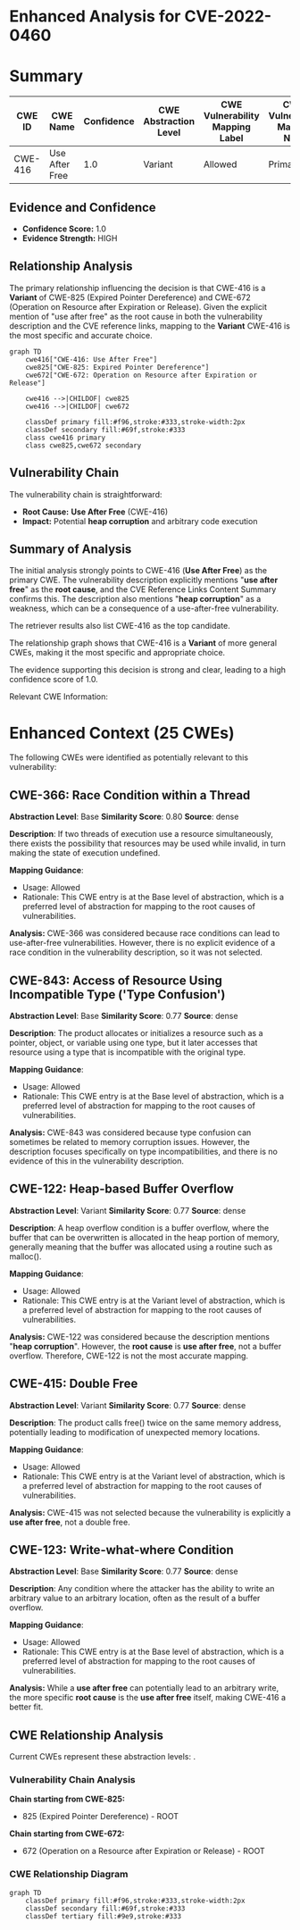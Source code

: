 # Enhanced Analysis for CVE-2022-0460

# Summary
| CWE ID | CWE Name | Confidence | CWE Abstraction Level | CWE Vulnerability Mapping Label | CWE-Vulnerability Mapping Notes |
|---|---|---|---|---|---|
| CWE-416 | Use After Free | 1.0 | Variant | Allowed | Primary CWE |

## Evidence and Confidence

*   **Confidence Score:** 1.0
*   **Evidence Strength:** HIGH

## Relationship Analysis
The primary relationship influencing the decision is that CWE-416 is a **Variant** of CWE-825 (Expired Pointer Dereference) and CWE-672 (Operation on Resource after Expiration or Release). Given the explicit mention of "use after free" as the root cause in both the vulnerability description and the CVE reference links, mapping to the **Variant** CWE-416 is the most specific and accurate choice.

```mermaid
graph TD
    cwe416["CWE-416: Use After Free"]
    cwe825["CWE-825: Expired Pointer Dereference"]
    cwe672["CWE-672: Operation on Resource after Expiration or Release"]

    cwe416 -->|CHILDOF| cwe825
    cwe416 -->|CHILDOF| cwe672

    classDef primary fill:#f96,stroke:#333,stroke-width:2px
    classDef secondary fill:#69f,stroke:#333
    class cwe416 primary
    class cwe825,cwe672 secondary
```

## Vulnerability Chain
The vulnerability chain is straightforward:
  - **Root Cause:** **Use After Free** (CWE-416)
  - **Impact:** Potential **heap corruption** and arbitrary code execution

## Summary of Analysis
The initial analysis strongly points to CWE-416 (**Use After Free**) as the primary CWE. The vulnerability description explicitly mentions "**use after free**" as the **root cause**, and the CVE Reference Links Content Summary confirms this. The description also mentions "**heap corruption**" as a weakness, which can be a consequence of a use-after-free vulnerability.

The retriever results also list CWE-416 as the top candidate.

The relationship graph shows that CWE-416 is a **Variant** of more general CWEs, making it the most specific and appropriate choice.

The evidence supporting this decision is strong and clear, leading to a high confidence score of 1.0.

Relevant CWE Information:

# Enhanced Context (25 CWEs)
The following CWEs were identified as potentially relevant to this vulnerability:

## CWE-366: Race Condition within a Thread
**Abstraction Level**: Base
**Similarity Score**: 0.80
**Source**: dense

**Description**:
If two threads of execution use a resource simultaneously, there exists the possibility that resources may be used while invalid, in turn making the state of execution undefined.

**Mapping Guidance**:
- Usage: Allowed
- Rationale: This CWE entry is at the Base level of abstraction, which is a preferred level of abstraction for mapping to the root causes of vulnerabilities.

**Analysis:** CWE-366 was considered because race conditions can lead to use-after-free vulnerabilities. However, there is no explicit evidence of a race condition in the vulnerability description, so it was not selected.

## CWE-843: Access of Resource Using Incompatible Type ('Type Confusion')
**Abstraction Level**: Base
**Similarity Score**: 0.77
**Source**: dense

**Description**:
The product allocates or initializes a resource such as a pointer, object, or variable using one type, but it later accesses that resource using a type that is incompatible with the original type.

**Mapping Guidance**:
- Usage: Allowed
- Rationale: This CWE entry is at the Base level of abstraction, which is a preferred level of abstraction for mapping to the root causes of vulnerabilities.

**Analysis:** CWE-843 was considered because type confusion can sometimes be related to memory corruption issues. However, the description focuses specifically on type incompatibilities, and there is no evidence of this in the vulnerability description.

## CWE-122: Heap-based Buffer Overflow
**Abstraction Level**: Variant
**Similarity Score**: 0.77
**Source**: dense

**Description**:
A heap overflow condition is a buffer overflow, where the buffer that can be overwritten is allocated in the heap portion of memory, generally meaning that the buffer was allocated using a routine such as malloc().

**Mapping Guidance**:
- Usage: Allowed
- Rationale: This CWE entry is at the Variant level of abstraction, which is a preferred level of abstraction for mapping to the root causes of vulnerabilities.

**Analysis:** CWE-122 was considered because the description mentions "**heap corruption**". However, the **root cause** is **use after free**, not a buffer overflow. Therefore, CWE-122 is not the most accurate mapping.

## CWE-415: Double Free
**Abstraction Level**: Variant
**Similarity Score**: 0.77
**Source**: dense

**Description**:
The product calls free() twice on the same memory address, potentially leading to modification of unexpected memory locations.

**Mapping Guidance**:
- Usage: Allowed
- Rationale: This CWE entry is at the Variant level of abstraction, which is a preferred level of abstraction for mapping to the root causes of vulnerabilities.

**Analysis:** CWE-415 was not selected because the vulnerability is explicitly a **use after free**, not a double free.

## CWE-123: Write-what-where Condition
**Abstraction Level**: Base
**Similarity Score**: 0.77
**Source**: dense

**Description**:
Any condition where the attacker has the ability to write an arbitrary value to an arbitrary location, often as the result of a buffer overflow.

**Mapping Guidance**:
- Usage: Allowed
- Rationale: This CWE entry is at the Base level of abstraction, which is a preferred level of abstraction for mapping to the root causes of vulnerabilities.

**Analysis:** While a **use after free** can potentially lead to an arbitrary write, the more specific **root cause** is the **use after free** itself, making CWE-416 a better fit.


## CWE Relationship Analysis

Current CWEs represent these abstraction levels: .


### Vulnerability Chain Analysis

**Chain starting from CWE-825:**
- 825 (Expired Pointer Dereference) - ROOT


**Chain starting from CWE-672:**
- 672 (Operation on a Resource after Expiration or Release) - ROOT



### CWE Relationship Diagram

```mermaid
graph TD
    classDef primary fill:#f96,stroke:#333,stroke-width:2px
    classDef secondary fill:#69f,stroke:#333
    classDef tertiary fill:#9e9,stroke:#333
```